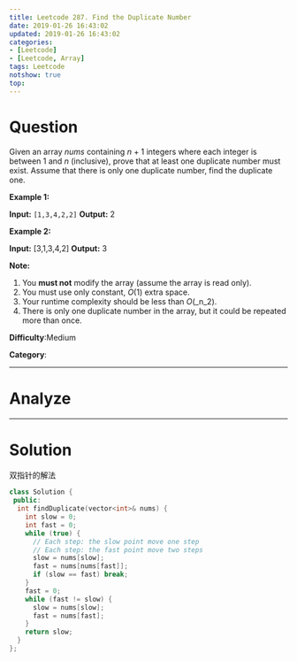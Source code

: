 ```yaml
---
title: Leetcode 287. Find the Duplicate Number
date: 2019-01-26 16:43:02
updated: 2019-01-26 16:43:02
categories: 
- [Leetcode]
- [Leetcode, Array]
tags: Leetcode
notshow: true
top:
---
```


# Question
Given an array  _nums_  containing  _n_  + 1 integers where each integer is between 1 and  _n_  (inclusive), prove that at least one duplicate number must exist. Assume that there is only one duplicate number, find the duplicate one.

**Example 1:**

**Input:** `[1,3,4,2,2]`
**Output:** 2

**Example 2:**

**Input:** [3,1,3,4,2]
**Output:** 3

**Note:**

1. You  **must not**  modify the array (assume the array is read only).
2. You must use only constant,  _O_(1) extra space.
3. Your runtime complexity should be less than  _O_(_n_2).
4. There is only one duplicate number in the array, but it could be repeated more than once.

**Difficulty**:Medium

**Category**:

<!-- more -->

------------

# Analyze

------------

# Solution

双指针的解法

<!-- TODO:Think about using 二分查找的方法
public int findDuplicate(int[] nums) {
     int l = 1, h = nums.length - 1;
     while (l <= h) {
         int mid = l + (h - l) / 2;
         int cnt = 0;
         for (int i = 0; i < nums.length; i++) {
             if (nums[i] <= mid) cnt++;
         }
         if (cnt > mid) h = mid - 1;
         else l = mid + 1;
     }
     return l;
}
 -->

```cpp
class Solution {
 public:
  int findDuplicate(vector<int>& nums) {
    int slow = 0;
    int fast = 0;
    while (true) {
      // Each step: the slow point move one step
      // Each step: the fast point move two steps
      slow = nums[slow];
      fast = nums[nums[fast]];
      if (slow == fast) break;
    }
    fast = 0;
    while (fast != slow) {
      slow = nums[slow];
      fast = nums[fast];
    }
    return slow;
  }
};

```


